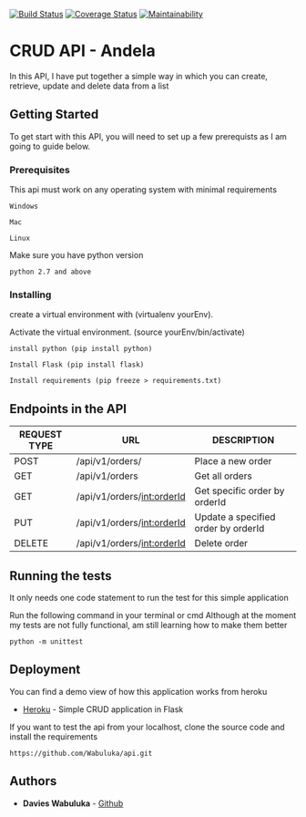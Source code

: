 
[![Build Status](https://travis-ci.com/Wabuluka/api.svg?branch=develop)](https://travis-ci.com/Wabuluka/api)
[![Coverage Status](https://coveralls.io/repos/github/Wabuluka/api/badge.svg?branch=master)](https://coveralls.io/github/Wabuluka/api?branch=master)
[![Maintainability](https://api.codeclimate.com/v1/badges/a99a88d28ad37a79dbf6/maintainability)](https://codeclimate.com/github/codeclimate/codeclimate/maintainability)
# CRUD API - Andela

In this API, I have put together a simple way in which you can create, retrieve, update and delete data from a list
## Getting Started
To get start with this API, you will need to set up a few prerequists as I am going to guide below.
### Prerequisites
This api must work on any operating system with minimal requirements

```
Windows
```
```
Mac
```
```
Linux
```
Make sure you have python version 
```
python 2.7 and above
```

### Installing


create a virtual environment with (virtualenv yourEnv).

Activate the virtual environment. (source yourEnv/bin/activate)

```
install python (pip install python)
```

```
Install Flask (pip install flask)
```

```
Install requirements (pip freeze > requirements.txt)
```

## Endpoints in the API
|REQUEST TYPE| URL | DESCRIPTION |
|------------|-----|-------------|
|POST| /api/v1/orders/|Place a new order|
|GET| /api/v1/orders |Get all orders|
|GET| /api/v1/orders/<int:orderId> |Get specific order by orderId|
|PUT| /api/v1/orders/<int:orderId> |Update a specified order by orderId|
|DELETE| /api/v1/orders/<int:orderId> |Delete order|

## Running the tests

It only needs one code statement to run the test for this simple application

Run the following command in your terminal or cmd
Although at the moment my tests are not fully functional, am still learning how to make them better

```
python -m unittest
```

## Deployment

You can find a demo view of how this application works from heroku
* [Heroku](https://flask-api-wabuluka.herokuapp.com/) - Simple CRUD application in Flask

If you want to test the api from your localhost, clone the source code and install the requirements
```
https://github.com/Wabuluka/api.git
```

## Authors

* **Davies Wabuluka**  - [Github](https://github.com/Wabuluka)

